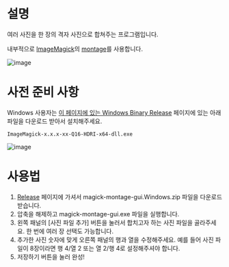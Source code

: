 # 설명

여러 사진을 한 장의 격자 사진으로 합쳐주는 프로그램입니다.

내부적으로 [ImageMagick](https://imagemagick.org)의 [montage](https://imagemagick.org/script/montage.php)를 사용합니다.

<img alt="image" src="https://github.com/azyu/imagemagick-montage-gui/assets/1789839/cadee901-bb5c-4e1c-9f5f-bbe9b116f9b5">

# 사전 준비 사항

Windows 사용자는 [이 페이지에 있는 Windows Binary Release](https://imagemagick.org/script/download.php) 페이지에 있는 아래 파일을 다운로드 받아서 설치해주세요.

```
ImageMagick-x.x.x-xx-Q16-HDRI-x64-dll.exe
```

<img alt="image" src="https://github.com/azyu/imagemagick-montage-gui/assets/1789839/d1544ff2-7147-41ca-b537-625a3d09a66a">

# 사용법
1. [Release](https://github.com/azyu/imagemagick-montage-gui/releases) 페이지에 가셔서 magick-montage-gui.Windows.zip 파일을 다운로드 받습니다.
2. 압축을 해제하고 magick-montage-gui.exe 파일을 실행합니다.
3. 왼쪽 패널의 [사진 파일 추가] 버튼을 눌러서 합치고자 하는 사진 파일을 골라주세요. 한 번에 여러 장 선택도 가능합니다.
4. 추가한 사진 숫자에 맞게 오른쪽 패널의 행과 열을 수정해주세요. 예를 들어 사진 파일이 8장이라면 행 4/열 2 또는 열 2/행 4로 설정해주셔야 합니다.
5. 저장하기 버튼을 눌러 완성!
